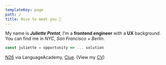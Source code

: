 ```yaml
---
templateKey: page
path: /
title: Nice to meet you 🤗
---
```


My name is **_Juliette Pretot_**, I'm a **frontend engineer** with a **UX** background. You can find me in _NYC_, _San Francisco_ + _Berlin_.

```javascript
const juliette = opportunity => ... solution
```

[N26](https://n26.com) <span class="grey">via</span> LanguageAcademy<span class="grey">,</span> [Clue](http://helloclue.com/)<span class="grey">.</span> <span class="grey">(View my [CV](/about/cv))</span>
